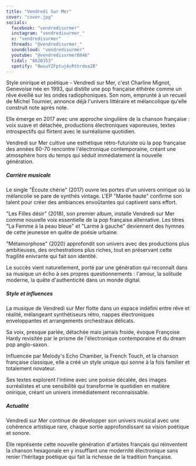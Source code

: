 ```yaml
---
title: "Vendredi Sur Mer"
cover: "cover.jpg"
socials:
  facebook: "vendredisurmer"
  instagram: "vendredisurmer_"
  x: "vendredisurmer"
  threads: "@vendredisurmer_"
  soundcloud: "vendredisurmer"
  youtube: "@vendredisurmer8046"
  tidal: "6628353"
  spotify: "0wuuYZFptujAsRthrdea2B"
---
```


Style onirique et poétique - Vendredi sur Mer, c'est Charline Mignot, Genevoise née en 1993, qui distille une pop
française éthérée comme un rêve éveillé sur les ondes radiophoniques. Son nom, emprunté à un recueil de Michel Tournier,
annonce déjà l'univers littéraire et mélancolique qu'elle construit note après note.

Elle émerge en 2017 avec une approche singulière de la chanson française : voix suave et détachée, productions
électroniques vaporeuses, textes introspectifs qui flirtent avec le surréalisme quotidien.

Vendredi sur Mer cultive une esthétique rétro-futuriste où la pop française des années 60-70 rencontre l'électronique
contemporaine, créant une atmosphère hors du temps qui séduit immédiatement la nouvelle génération.

##### Carrière musicale

Le single "Écoute chérie" (2017) ouvre les portes d'un univers onirique où la mélancolie se pare de synthés vintage.
L'EP "Marée haute" confirme son talent pour créer des ambiances envoûtantes qui captivent sans effort.

"Les Filles désir" (2018), son premier album, installe Vendredi sur Mer comme nouvelle voix essentielle de la pop
française alternative. Les titres "La Femme à la peau bleue" et "Larme à gauche" deviennent des hymnes de cette jeunesse
en quête de poésie urbaine.

"Métamorphose" (2020) approfondit son univers avec des productions plus ambitieuses, des orchestrations plus riches,
tout en préservant cette fragilité enivrante qui fait son identité.

Le succès vient naturellement, porté par une génération qui reconnaît dans sa musique un écho à ses propres
questionnements : l'amour, la solitude moderne, la quête d'authenticité dans un monde digital.

##### Style et influences

La musique de Vendredi sur Mer flotte dans un espace indéfini entre rêve et réalité, mélangeant synthétiseurs rétro,
nappes électroniques enveloppantes et arrangements orchestraux délicats.

Sa voix, presque parlée, détachée mais jamais froide, évoque Françoise Hardy revisitée par le prisme de l'électronique
contemporaine et du dream pop anglo-saxon.

Influencée par Melody's Echo Chamber, la French Touch, et la chanson française classique, elle a créé un style unique
qui sonne à la fois familier et totalement novateur.

Ses textes explorent l'intime avec une poésie décalée, des images surréalistes et une sensibilité qui transforme le
quotidien en matière onirique, créant un univers immédiatement reconnaissable.

##### Actualité

Vendredi sur Mer continue de développer son univers musical avec une cohérence artistique rare, chaque sortie
approfondissant sa vision poétique et sonore.

Elle représente cette nouvelle génération d'artistes français qui réinventent la chanson hexagonale en y insufflant une
modernité électronique sans renier l'héritage poétique qui fait la richesse de la tradition française.
